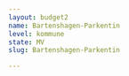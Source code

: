 ```yaml
---
layout: budget2
name: Bartenshagen-Parkentin
level: kommune
state: MV
slug: Bartenshagen-Parkentin

---
```



